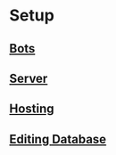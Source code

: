 # Setup

## [Bots](bots/)

## [Server](server/)

## [Hosting](hosting/)

## [Editing Database](database.md/)
